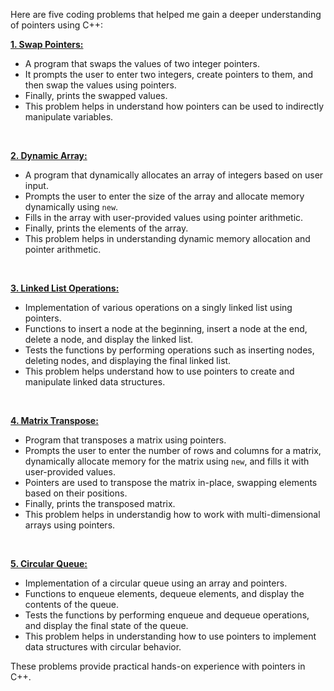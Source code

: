 Here are five coding problems that helped me gain a deeper understanding of pointers using C++:

[**1. Swap Pointers:**](/Pointers/SwapPointers/)
   - A program that swaps the values of two integer pointers.
   - It prompts the user to enter two integers, create pointers to them, and then swap the values using pointers.
   - Finally, prints the swapped values.
   - This problem helps in understand how pointers can be used to indirectly manipulate variables.

&nbsp;

[**2. Dynamic Array:**](/Pointers/DynamicArray/)
   - A program that dynamically allocates an array of integers based on user input.
   - Prompts the user to enter the size of the array and allocate memory dynamically using `new`.
   - Fills in the array with user-provided values using pointer arithmetic.
   - Finally, prints the elements of the array.
   - This problem helps in understanding dynamic memory allocation and pointer arithmetic.
      
&nbsp;

[**3. Linked List Operations:**](/Pointers/SingleLinkedList/)
   - Implementation of various operations on a singly linked list using pointers.
   - Functions to insert a node at the beginning, insert a node at the end, delete a node, and display the linked list.
   - Tests the functions by performing operations such as inserting nodes, deleting nodes, and displaying the final linked list.
   - This problem helps understand how to use pointers to create and manipulate linked data structures.
      
&nbsp;

[**4. Matrix Transpose:**](/Pointers/MatrixTranspose/)
   - Program that transposes a matrix using pointers.
   - Prompts the user to enter the number of rows and columns for a matrix, dynamically allocate memory for the matrix using `new`, and fills it with user-provided values.
   - Pointers are used to transpose the matrix in-place, swapping elements based on their positions.
   - Finally, prints the transposed matrix.
   - This problem helps in understandig how to work with multi-dimensional arrays using pointers.
      
&nbsp;

[**5. Circular Queue:**](/Pointers/CircularQueue/)
   - Implementation of a circular queue using an array and pointers.
   - Functions to enqueue elements, dequeue elements, and display the contents of the queue.
   - Tests the functions by performing enqueue and dequeue operations, and display the final state of the queue.
   - This problem helps in understanding how to use pointers to implement data structures with circular behavior.

These problems provide practical hands-on experience with pointers in C++.